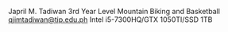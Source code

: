 Japril M. Tadiwan
3rd Year Level
Mountain Biking and Basketball
qjimtadiwan@tip.edu.ph
Intel i5-7300HQ/GTX 1050TI/SSD 1TB
